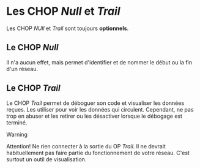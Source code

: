 # Les CHOP _Null_ et _Trail_

Les CHOP _NUll_ et _Trail_ sont toujours **optionnels**.

## Le CHOP _Null_ 

Il n'a aucun effet, mais permet d'identifier et de nommer le début ou la fin d'un réseau. 

## Le CHOP _Trail_ 

Le CHOP _Trail_ permet de déboguer son code et visualiser les données reçues. Les utiliser pour voir les données qui circulent. Cependant, ne pas trop en abuser et les retirer ou les désactiver lorsque le débogage est terminé. 

> [!WARNING]
> Attention! Ne rien connecter à la sortie du OP _Trail_. Il ne devrait habituellement pas faire partie du fonctionnement de votre réseau. C'est surtout un outil de visualisation.
